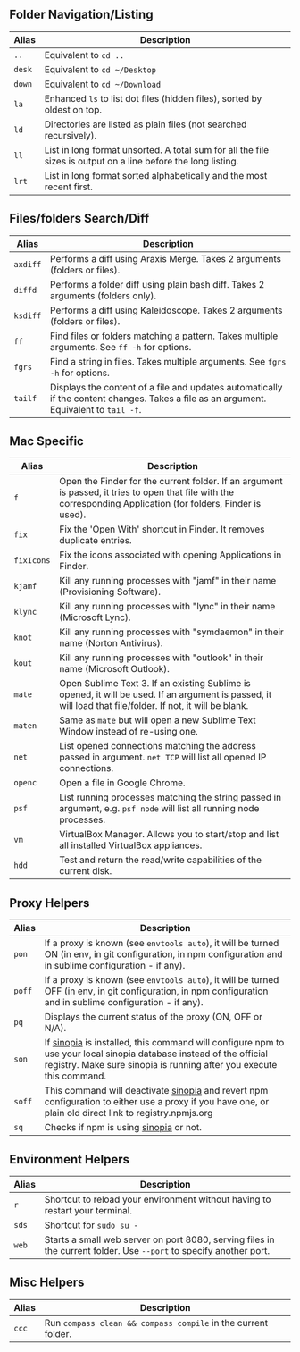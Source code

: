 ## Folder Navigation/Listing

Alias | Description
------|-------------
`..`  | Equivalent to `cd ..`
`desk`| Equivalent to `cd ~/Desktop`
`down`| Equivalent to `cd ~/Download`
`la`  | Enhanced `ls` to list dot files (hidden files), sorted by oldest on top.
`ld`  | Directories are listed as plain files (not searched recursively).
`ll`  | List in long format unsorted. A total sum for all the file sizes is output on a line before the long listing.
`lrt` | List in long format sorted alphabetically and the most recent first.



## Files/folders Search/Diff

Alias    | Description
---------|-------------
`axdiff` | Performs a diff using Araxis Merge. Takes 2 arguments (folders or files).
`diffd`  | Performs a folder diff using plain bash diff. Takes 2 arguments (folders only).
`ksdiff` | Performs a diff using Kaleidoscope. Takes 2 arguments (folders or files).
`ff`     | Find files or folders matching a pattern. Takes multiple arguments. See `ff -h` for options.
`fgrs`   | Find a string in files. Takes multiple arguments. See `fgrs -h` for options.
`tailf`  | Displays the content of a file and updates automatically if the content changes. Takes a file as an argument. Equivalent to `tail -f`.


## Mac Specific

Alias      | Description
-----------|-------------
`f`        | Open the Finder for the current folder. If an argument is passed, it tries to open that file with the corresponding Application (for folders, Finder is used).
`fix`      | Fix the 'Open With' shortcut in Finder. It removes duplicate entries.
`fixIcons` | Fix the icons associated with opening Applications in Finder.
`kjamf`    | Kill any running processes with "jamf" in their name (Provisioning Software).
`klync`    | Kill any running processes with "lync" in their name (Microsoft Lync).
`knot`     | Kill any running processes with "symdaemon" in their name (Norton Antivirus).
`kout`     | Kill any running processes with "outlook" in their name (Microsoft Outlook).
`mate`     | Open Sublime Text 3. If an existing Sublime is opened, it will be used. If an argument is passed, it will load that file/folder. If not, it will be blank.
`maten`    | Same as `mate` but will open a new Sublime Text Window instead of re-using one.
`net`      | List opened connections matching the address passed in argument. `net TCP` will list all opened IP connections.
`openc`    | Open a file in Google Chrome.
`psf`      | List running processes matching the string passed in argument, e.g. `psf node` will list all running node processes.
`vm`       | VirtualBox Manager. Allows you to start/stop and list all installed VirtualBox appliances.
`hdd`      | Test and return the read/write capabilities of the current disk.


## Proxy Helpers

Alias    | Description
---------|-------------
`pon`    | If a proxy is known (see `envtools auto`), it will be turned ON (in env, in git configuration, in npm configuration and in sublime configuration - if any).
`poff`   | If a proxy is known (see `envtools auto`), it will be turned OFF (in env, in git configuration, in npm configuration and in sublime configuration - if any).
`pq`     | Displays the current status of the proxy (ON, OFF or N/A).
`son`    | If [sinopia](https://www.npmjs.com/package/sinopia) is installed, this command will configure npm to use your local sinopia database instead of the official registry. Make sure sinopia is running after you execute this command.
`soff`   | This command will deactivate [sinopia](https://www.npmjs.com/package/sinopia) and revert npm configuration to either use a proxy if you have one, or plain old direct link to registry.npmjs.org
`sq`     | Checks if npm is using [sinopia](https://www.npmjs.com/package/sinopia) or not.


## Environment Helpers

Alias    | Description
---------|-------------
`r`      | Shortcut to reload your environment without having to restart your terminal.
`sds`    | Shortcut for `sudo su -`
`web`    | Starts a small web server on port 8080, serving files in the current folder. Use `--port` to specify another port.


## Misc Helpers

Alias    | Description
---------|-------------
`ccc`    | Run `compass clean && compass compile` in the current folder.
